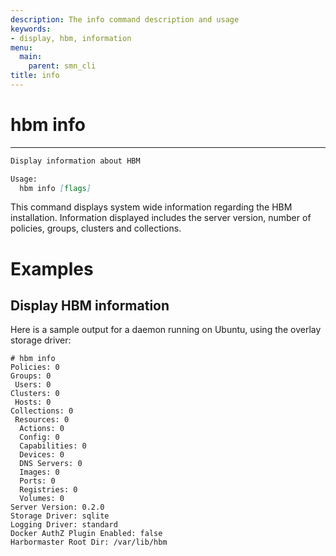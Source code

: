```yaml
---
description: The info command description and usage
keywords:
- display, hbm, information
menu:
  main:
    parent: smn_cli
title: info
---
```


# hbm info
***

```markdown
Display information about HBM

Usage:
  hbm info [flags]
```

This command displays system wide information regarding the HBM installation.
Information displayed includes the server version, number of policies, groups, clusters and collections.

# Examples

## Display HBM information

Here is a sample output for a daemon running on Ubuntu, using the overlay
storage driver:

```
# hbm info
Policies: 0
Groups: 0
 Users: 0
Clusters: 0
 Hosts: 0
Collections: 0
 Resources: 0
  Actions: 0
  Config: 0
  Capabilities: 0
  Devices: 0
  DNS Servers: 0
  Images: 0
  Ports: 0
  Registries: 0
  Volumes: 0
Server Version: 0.2.0
Storage Driver: sqlite
Logging Driver: standard
Docker AuthZ Plugin Enabled: false
Harbormaster Root Dir: /var/lib/hbm
```
